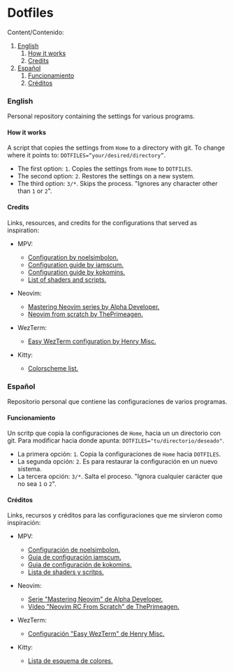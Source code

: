 # Dotfiles

Content/Contenido:
1. [English](#english)
    1. [How it works](#how-it-works)
    2. [Credits](#credits)
2. [Español](#español)
    1. [Funcionamiento](#funcionamiento)
    2. [Créditos](#créditos)


### English 

Personal repository containing the settings for various programs.


#### How it works

A script that copies the settings from `Home` to a directory with git. To change where it points to: `DOTFILES=“your/desired/directory”`.

- The first option: `1`. Copies the settings from `Home` to `DOTFILES`. 
- The second option: `2`. Restores the settings on a new system.
- The third option: `3/*`. Skips the process. "Ignores any character other than `1` or `2`".


#### Credits

Links, resources, and credits for the configurations that served as inspiration:

- MPV:
    - [Configuration by noelsimbolon.](https://github.com/noelsimbolon/mpv-config/)
    - [Configuration guide by iamscum.](https://iamscum.wordpress.com/guides/videoplayback-guide/mpv-conf/)
    - [Configuration guide by kokomins.](https://kokomins.wordpress.com/2019/10/14/mpv-config-guide/)
    - [List of shaders and scripts.](https://github.com/stax76/awesome-mpv)

- Neovim:
    - [Mastering Neovim series by Alpha Developer.](https://www.youtube.com/playlist?list=PLzc_3azyItDXysVKuih0vRHziTuSZEVP9)
    - [Neovim from scratch by ThePrimeagen.](https://www.youtube.com/watch?v=w7i4amO_zaE)

- WezTerm:
    - [Easy WezTerm configuration by Henry Misc.](https://www.youtube.com/watch?v=e34qllePuoc)

- Kitty:
    - [Colorscheme list.](https://github.com/dexpota/kitty-themes?tab=readme-ov-file)


### Español 

Repositorio personal que contiene las configuraciones de varios programas.


#### Funcionamiento

Un scritp que copia la configuraciones de `Home`, hacia un un directorio con git. Para modificar hacia donde apunta: `DOTFILES="tu/directorio/deseado"`.

- La primera opción: `1`. Copia la configuraciones de `Home` hacia `DOTFILES`. 
- La segunda opción: `2`. Es para restaurar la configuración en un nuevo sistema.
- La tercera opción: `3/*`. Salta el proceso. "Ignora cualquier carácter que no sea `1` o `2`".


#### Créditos

Links, recursos y créditos para las configuraciones que me sirvieron como inspiración:

- MPV:
    - [Configuración de noelsimbolon.](https://github.com/noelsimbolon/mpv-config/)
    - [Guia de configuración iamscum.](https://iamscum.wordpress.com/guides/videoplayback-guide/mpv-conf/)
    - [Guia de configuración de kokomins.](https://kokomins.wordpress.com/2019/10/14/mpv-config-guide/)
    - [Lista de shaders y scritps.](https://github.com/stax76/awesome-mpv)

- Neovim:
    - [Serie "Mastering Neovim" de Alpha Developer.](https://www.youtube.com/playlist?list=PLzc_3azyItDXysVKuih0vRHziTuSZEVP9)
    - [Vídeo "Neovim RC From Scratch" de ThePrimeagen.](https://www.youtube.com/watch?v=w7i4amO_zaE)

- WezTerm:
    - [Configuración "Easy WezTerm" de Henry Misc.](https://www.youtube.com/watch?v=e34qllePuoc)

- Kitty:
    - [Lista de esquema de colores.](https://github.com/dexpota/kitty-themes?tab=readme-ov-file)


